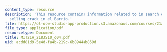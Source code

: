 ```yaml
---
content_type: resource
description: 'This resource contains information related to in search of respect:
  selling crack in el Barrio.'
file: https://ol-ocw-studio-app-production.s3.amazonaws.com/courses/21a-218j-identity-and-difference-spring-2010/acdd81d95e4dfa4b219c6b8944ab859d_MIT21A_218JS10_q04.pdf
file_type: application/pdf
resourcetype: Document
title: MIT21A_218JS10_q04.pdf
uid: acdd81d9-5e4d-fa4b-219c-6b8944ab859d
---
```

